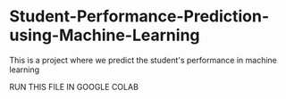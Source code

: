 # Student-Performance-Prediction-using-Machine-Learning
This is a project where we predict the student's performance in machine learning 

RUN THIS FILE IN GOOGLE COLAB
